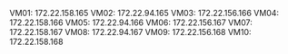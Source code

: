 VM01: 172.22.158.165
VM02: 172.22.94.165
VM03: 172.22.156.166
VM04: 172.22.158.166
VM05: 172.22.94.166
VM06: 172.22.156.167
VM07: 172.22.158.167
VM08: 172.22.94.167
VM09: 172.22.156.168
VM10: 172.22.158.168